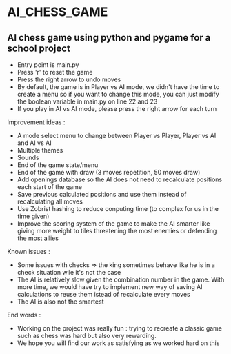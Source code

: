 # AI_CHESS_GAME
## AI chess game using python and pygame for a school project

* Entry point is main.py
* Press 'r' to reset the game
* Press the right arrow to undo moves
* By default, the game is in Player vs AI mode, we didn't have the time to create a menu so if you want to change this mode, you can just modify the boolean variable in main.py on line 22 and 23
* If you play in AI vs AI mode, please press the right arrow for each turn

Improvement ideas :
- A mode select menu to change between Player vs Player, Player vs AI and AI vs AI
- Multiple themes
- Sounds
- End of the game state/menu
- End of the game with draw (3 moves repetition, 50 moves draw)
- Add openings database so the AI does not need to recalculate positions each start of the game
- Save previous calculated positions and use them instead of recalculating all moves
- Use Zobrist hashing to reduce conputing time (to complex for us in the time given)
- Improve the scoring system of the game to make the AI smarter like giving more weight to tiles threatening the most enemies or defending the most allies

Known issues :
- Some issues with checks => the king sometimes behave like he is in a check situation wile it's not the case
- The AI is relatively slow given the combination number in the game. With more time, we would have try to implement new way of saving AI calculations to reuse them istead of recalculate every moves
- The AI is also not the smartest

End words :
* Working on the project was really fun : trying to recreate a classic game such as chess was hard but also very rewarding.
* We hope you will find our work as satisfying as we worked hard on this
